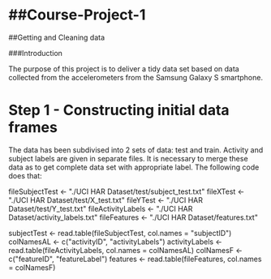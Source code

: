 ##Course-Project-1
================

##Getting and Cleaning data

###Introduction

The purpose of this project is to deliver a tidy data set based on data collected from the accelerometers from the Samsung Galaxy S smartphone.

# Step 1 -  Constructing initial data frames
The data has been subdivised into 2 sets of data:  test and train.
Activity and subject labels are given in separate files.  It is necessary to merge these data as to get complete data set with appropriate label.  The following code does that:

<!-- -->


fileSubjectTest <- "./UCI HAR Dataset/test/subject_test.txt"
fileXTest <- "./UCI HAR Dataset/test/X_test.txt"
fileYTest <- "./UCI HAR Dataset/test/Y_test.txt"
fileActivityLabels <- "./UCI HAR Dataset/activity_labels.txt"
fileFeatures <- "./UCI HAR Dataset/features.txt"


subjectTest <- read.table(fileSubjectTest, col.names = "subjectID")
colNamesAL <- c("activityID", "activityLabels")
activityLabels <- read.table(fileActivityLabels, col.names = colNamesAL)
colNamesF <- c("featureID", "featureLabel")
features <- read.table(fileFeatures, col.names = colNamesF)

